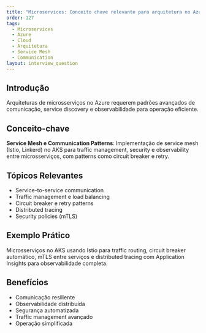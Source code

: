 ```yaml
---
title: "Microservices: Conceito chave relevante para arquitetura no Azure"
order: 127
tags:
  - Microservices
  - Azure
  - Cloud
  - Arquitetura
  - Service Mesh
  - Communication
layout: interview_question
---
```


## Introdução

Arquiteturas de microsserviços no Azure requerem padrões avançados de comunicação, service discovery e observabilidade para operação eficiente.

## Conceito-chave

**Service Mesh e Communication Patterns**: Implementação de service mesh (Istio, Linkerd) no AKS para traffic management, security e observability entre microsserviços, com patterns como circuit breaker e retry.

## Tópicos Relevantes

- Service-to-service communication
- Traffic management e load balancing
- Circuit breaker e retry patterns
- Distributed tracing
- Security policies (mTLS)

## Exemplo Prático

Microsserviços no AKS usando Istio para traffic routing, circuit breaker automático, mTLS entre serviços e distributed tracing com Application Insights para observabilidade completa.

## Benefícios

- Comunicação resiliente
- Observabilidade distribuída
- Segurança automatizada
- Traffic management avançado
- Operação simplificada
